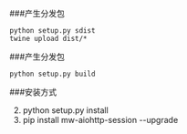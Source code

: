 ###产生分发包
```
python setup.py sdist
twine upload dist/*
```
###产生分发包
```
python setup.py build
```

###安装方式

2. python setup.py install
3. pip install mw-aiohttp-session --upgrade